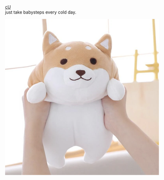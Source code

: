 <a href=https://www.amazon.com/Generic-Crocodile-Multicolor-Alligator-Decoration/dp/B0CQ2C68K2>cU</a><br>
	just take babysteps every cold day.
	<br>
</body>
</html>
<html>
<head> 
<title>How To Insert an Image</title>
</head>
<body>
<img src="bent dog.png" /> 
</body>
</html>